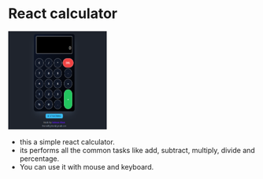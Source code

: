 <h1>React calculator</h1>
<img src="public/calculator.png" height="200px" width="200px">
<ul>
    <li> this a simple react calculator.</li>
    <li>its performs all the common tasks like add, subtract, multiply, divide and percentage.</li>
    <li>You can use it with mouse and keyboard. </li>
</ul>
